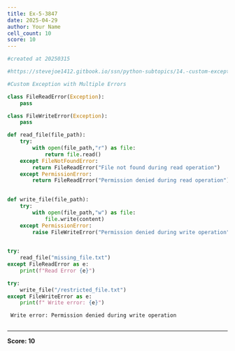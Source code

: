 ```yaml
---
title: Ex-5-3847
date: 2025-04-29
author: Your Name
cell_count: 10
score: 10
---
```


```python
#created at 20250315
```


```python
#https://stevejoe1412.gitbook.io/ssn/python-subtopics/14.-custom-exceptions
```


```python
#Custom Exception with Multiple Errors
```


```python
class FileReadError(Exception):
    pass
```


```python
class FileWriteError(Exception):
    pass
```


```python
def read_file(file_path):
    try:
        with open(file_path,"r") as file:
            return file.read()
    except FileNotFoundError:
        return FileReadError("File not found during read operation")
    except PermissionError:
        return FileReadError("Permission denied during read operation")
        
```


```python
def write_file(file_path):
    try:
        with open(file_path,"w") as file:
            file.write(content)
    except PermissionError:
        raise FileWriteError("Permission denied during write operation")
        
```


```python
try:
    read_file("missing_file.txt")
except FileReadError as e:
    print(f"Read Error {e}")
```


```python
try:
    write_file("/restricted_file.txt")
except FileWriteError as e:
    print(f" Write error: {e}")
```

     Write error: Permission denied during write operation



```python

```


---
**Score: 10**